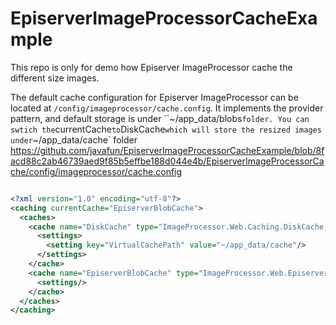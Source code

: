 # EpiserverImageProcessorCacheExample

This repo is only for demo how Episerver ImageProcessor cache the different size images. 

The default cache configuration for Episerver ImageProcessor can be located at `/config/imageprocessor/cache.config`. It implements the provider pattern, and default storage is under ``~/app_data/blobs` folder. You can swtich the `currentCache` to `DiskCache` which will store the resized images under `~/app_data/cache` folder
https://github.com/javafun/EpiserverImageProcessorCacheExample/blob/8facd88c2ab46739aed9f85b5effbe188d044e4b/EpiserverImageProcessorCache/config/imageprocessor/cache.config

```xml

<?xml version="1.0" encoding="utf-8"?>
<caching currentCache="EpiserverBlobCache">
  <caches>
    <cache name="DiskCache" type="ImageProcessor.Web.Caching.DiskCache, ImageProcessor.Web" maxDays="365" memoryMaxMinutes="1" browserMaxDays="7">
      <settings>
        <setting key="VirtualCachePath" value="~/app_data/cache"/>
      </settings>
    </cache>
    <cache name="EpiserverBlobCache" type="ImageProcessor.Web.Episerver.FileBlobCache, ImageProcessor.Web.Episerver" maxDays="365" browserMaxDays="7">
      <settings/>
    </cache>
  </caches>
</caching>

```
